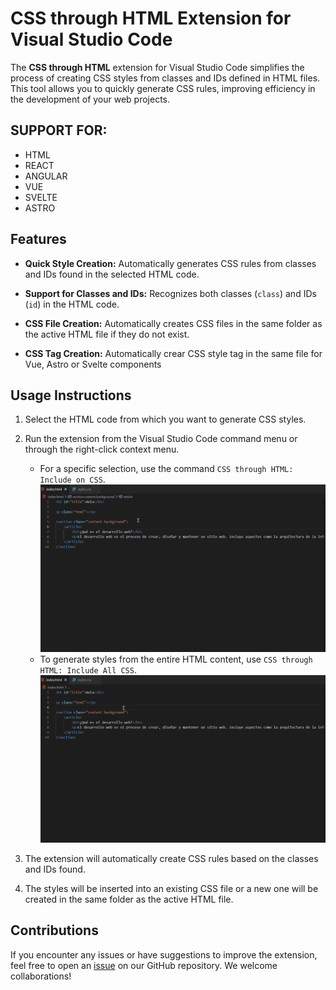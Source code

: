 # CSS through HTML Extension for Visual Studio Code

The **CSS through HTML** extension for Visual Studio Code simplifies the process of creating CSS styles from classes and IDs defined in HTML files. This tool allows you to quickly generate CSS rules, improving efficiency in the development of your web projects.

## SUPPORT FOR:

- HTML
- REACT
- ANGULAR
- VUE
- SVELTE
- ASTRO

## Features

- **Quick Style Creation:** Automatically generates CSS rules from classes and IDs found in the selected HTML code.

- **Support for Classes and IDs:** Recognizes both classes (`class`) and IDs (`id`) in the HTML code.

- **CSS File Creation:** Automatically creates CSS files in the same folder as the active HTML file if they do not exist.

- **CSS Tag Creation:** Automatically crear CSS style tag in the same file for Vue, Astro or Svelte components 

## Usage Instructions

1. Select the HTML code from which you want to generate CSS styles.

2. Run the extension from the Visual Studio Code command menu or through the right-click context menu.
   - For a specific selection, use the command `CSS through HTML: Include on CSS`.
   ![](https://github.com/JostyTafur/html-to-css/blob/master/assets/IncludeOne.gif)
   - To generate styles from the entire HTML content, use `CSS through HTML: Include All CSS`.
   ![](https://github.com/JostyTafur/html-to-css/blob/master/assets/IncludeAll.gif)

3. The extension will automatically create CSS rules based on the classes and IDs found.

4. The styles will be inserted into an existing CSS file or a new one will be created in the same folder as the active HTML file.

## Contributions
If you encounter any issues or have suggestions to improve the extension, feel free to open an [issue](https://github.com/JostyTafur/html-to-css) on our GitHub repository. We welcome collaborations!
